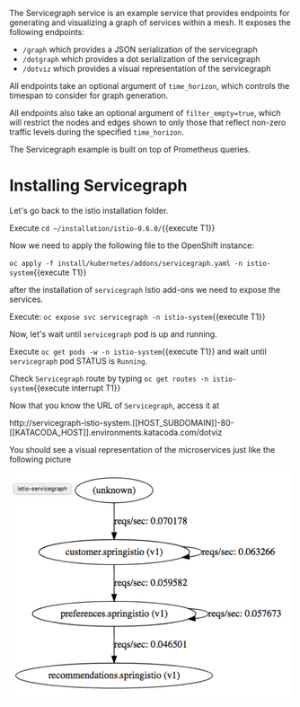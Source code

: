 The Servicegraph service is an example service that provides endpoints for generating and visualizing a graph of services within a mesh. It exposes the following endpoints:

- `/graph` which provides a JSON serialization of the servicegraph
- `/dotgraph` which provides a dot serialization of the servicegraph
- `/dotviz` which provides a visual representation of the servicegraph

All endpoints take an optional argument of `time_horizon`, which controls the timespan to consider for graph generation.

All endpoints also take an optional argument of `filter_empty=true`, which will restrict the nodes and edges shown to only those that reflect non-zero traffic levels during the specified `time_horizon`.

The Servicegraph example is built on top of Prometheus queries.

# Installing Servicegraph

Let's go back to the istio installation folder.

Execute `cd ~/installation/istio-0.6.0/`{{execute T1}}

Now we need to apply the following file to the OpenShift instance:

`oc apply -f install/kubernetes/addons/servicegraph.yaml -n istio-system`{{execute T1}}

after the installation of `servicegraph` Istio add-ons we need to expose the services.

Execute: `oc expose svc servicegraph -n istio-system`{{execute T1}}

Now, let's wait until `servicegraph` pod is up and running.

Execute `oc get pods -w -n istio-system`{{execute T1}} and wait until `servicegraph` pod STATUS is `Running`.

Check `Servicegraph` route by typing `oc get routes -n istio-system`{{execute interrupt T1}}

Now that you know the URL of `Servicegraph`, access it at  

http://servicegraph-istio-system.[[HOST_SUBDOMAIN]]-80-[[KATACODA_HOST]].environments.katacoda.com/dotviz

You should see a visual representation of the microservices just like the following picture

![](../../assets/servicemesh/monitoring/servicegraph.png)